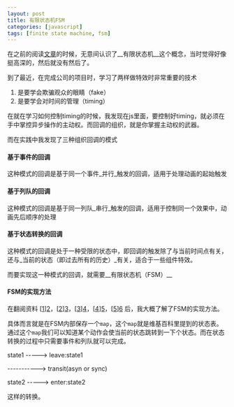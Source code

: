 ```yaml
---
layout: post
title: 有限状态机FSM
categories: [javascript]
tags: [finite state machine, fsm]
---
```



在之前的阅读[文章][1]的时候，无意间认识了__有限状态机__这个概念，当时觉得好像挺高深的，然后就没有然后了。

到了最近，在完成公司的项目时，学习了两样做特效时非常重要的技术

1. 是要学会欺骗观众的眼睛（fake）
2. 是要学会对时间的管理（timing）

在就在学习如何控制timing的时候，我发现在js里面，要控制好timing，就必须在手中掌控异步操作的主动权。而回调的组织，就是你掌握主动权的武器。

而在实践中我发现了三种组织回调的模式


#### 基于事件的回调

这种模式的回调是基于同一个事件_并行_触发的回调，适用于处理动画的起始触发


#### 基于列队的回调

这种模式的回调是基于同一列队_串行_触发的回调，适用于控制同一个效果中，动画先后顺序的处理


#### 基于状态转换的回调

这种模式的回调是处于一种受限的状态中，即回调的触发除了与当前时间点有关，还与_当前的状态（即过去所有的历史）_有关，适合于一些组件特效。

而要实现这一种模式的回调，就需要__有限状态机（FSM）__


#### FSM的实现方法

在翻阅资料 [[1]][2]，[[2]][3]，[[3]][4]，[[4]][5]，[[5]][6] 后，我大概了解了FSM的实现方法。

具体而言就是在FSM内部保存一个`map`，这个`map`就是维基百科里提到的状态表。通过这个`map`我们可以知道某个动作会使当前的状态跳转到一下个状态。而在状态转换的过程中只需要事件和列队就可以完成。

state1 -----> leave:state1
  
-----------> transit(asyn or sync)
  
state2 -----> enter:state2

这样的转换。

[1]: http://www.ruanyifeng.com/blog/2013/09/finite-state_machine_for_javascript.html
[2]: http://zh.wikipedia.org/wiki/%E6%9C%89%E9%99%90%E7%8A%B6%E6%80%81%E6%9C%BA
[3]: http://ued.taobao.org/blog/?p=6178
[4]: https://github.com/jakesgordon/javascript-state-machine
[5]: http://codeincomplete.com/posts/2011/8/19/javascript_state_machine_v2/example/
[6]: http://www.cnblogs.com/Random/p/3343074.html
